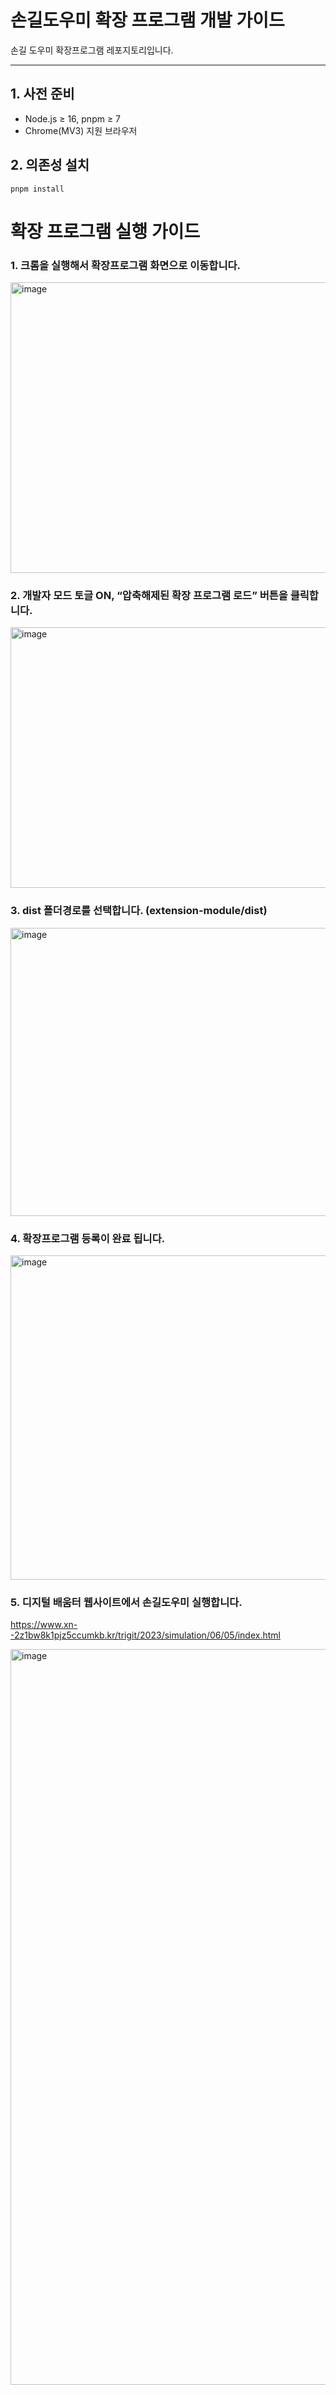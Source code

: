 # 손길도우미 확장 프로그램 개발 가이드

손길 도우미 확장프로그램 레포지토리입니다.

---

## 1. 사전 준비

- Node.js ≥ 16, pnpm ≥ 7
- Chrome(MV3) 지원 브라우저

## 2. 의존성 설치

```
pnpm install
```

# 확장 프로그램 실행 가이드

### 1. 크롬을 실행해서 확장프로그램 화면으로 이동합니다.
<img width="1095" height="465" alt="image" src="https://github.com/user-attachments/assets/9ec684ff-c4a2-4151-aea0-49a9b8d528f6" />

### 2. 개발자 모드 토글 ON, “압축해제된 확장 프로그램 로드” 버튼을 클릭합니다.
<img width="1091" height="417" alt="image" src="https://github.com/user-attachments/assets/e93a0cd5-1386-41de-a2a1-fc1130bcebba" />

### 3. dist 폴더경로를 선택합니다. (extension-module/dist)
   <img width="695" height="461" alt="image" src="https://github.com/user-attachments/assets/2b7c7968-3a19-4367-af3e-940dc14bd18a" />
   
### 4. 확장프로그램 등록이 완료 됩니다.
<img width="1092" height="519" alt="image" src="https://github.com/user-attachments/assets/ace7c1de-86c2-48f3-9c8b-0ccf001ee59d" />

### 5. 디지털 배움터 웹사이트에서 손길도우미 실행합니다.
https://www.xn--2z1bw8k1pjz5ccumkb.kr/trigit/2023/simulation/06/05/index.html

<img width="1082" height="1177" alt="image" src="https://github.com/user-attachments/assets/719dc6b1-0e2d-410c-bf3b-82c10a09ece5" />
